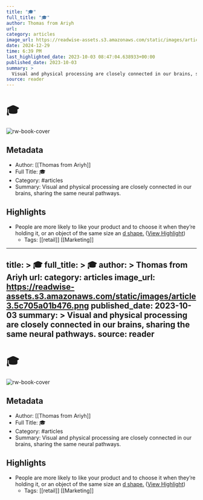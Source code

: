 ```yaml
---
title: "🎓"
full_title: "🎓"
author: Thomas from Ariyh
url: 
category: articles
image_url: https://readwise-assets.s3.amazonaws.com/static/images/article3.5c705a01b476.png
date: 2024-12-29
time: 6:39 PM
last_highlighted_date: 2023-10-03 08:47:04.638933+00:00
published_date: 2023-10-03
summary: >
  Visual and physical processing are closely connected in our brains, sharing the same neural pathways.
source: reader
---
```

# 🎓

![rw-book-cover](https://readwise-assets.s3.amazonaws.com/static/images/article3.5c705a01b476.png)

## Metadata
- Author: [[Thomas from Ariyh]]
- Full Title: 🎓
- Category: #articles
- Summary: Visual and physical processing are closely connected in our brains, sharing the same neural pathways.

## Highlights
- People are more likely to like your product and to choose it when they’re holding it, or an object of the same size an [d shape.](https://link.mail.beehiiv.com/ss/c/ra-RT6kYase58ESdJgDulM8rBiqKJMdA04ZKj6QMhhf5sAjBNVMkEawiA5DHQHaxgByI8swUHGeX3VIKsTfF9wWlf0Rd8WhoPZ-tXIdnn56cAMYjj_n6R2Czf6KjMgnFC19op8uuExqM_LxRknTYG4KH9Z08pl18vvFb5aL-p6g/404/m-qC91pLR6ii3PnPaKcF-Q/h15/fJr1EFOdFFmcWtoDgMOuWcPWxSrKhdOCbiZ9e_Nzyro) ([View Highlight](https://read.readwise.io/read/01hbtbg9wvyravev5jm6vvy2vv))
    - Tags: [[retail]] [[Marketing]] 


---
title: >
  🎓
full_title: >
  🎓
author: >
  Thomas from Ariyh
url: 
category: articles
image_url: https://readwise-assets.s3.amazonaws.com/static/images/article3.5c705a01b476.png
published_date: 2023-10-03
summary: >
  Visual and physical processing are closely connected in our brains, sharing the same neural pathways.
source: reader
---
# 🎓

![rw-book-cover](https://readwise-assets.s3.amazonaws.com/static/images/article3.5c705a01b476.png)

## Metadata
- Author: [[Thomas from Ariyh]]
- Full Title: 🎓
- Category: #articles
- Summary: Visual and physical processing are closely connected in our brains, sharing the same neural pathways.

## Highlights
- People are more likely to like your product and to choose it when they’re holding it, or an object of the same size an [d shape.](https://link.mail.beehiiv.com/ss/c/ra-RT6kYase58ESdJgDulM8rBiqKJMdA04ZKj6QMhhf5sAjBNVMkEawiA5DHQHaxgByI8swUHGeX3VIKsTfF9wWlf0Rd8WhoPZ-tXIdnn56cAMYjj_n6R2Czf6KjMgnFC19op8uuExqM_LxRknTYG4KH9Z08pl18vvFb5aL-p6g/404/m-qC91pLR6ii3PnPaKcF-Q/h15/fJr1EFOdFFmcWtoDgMOuWcPWxSrKhdOCbiZ9e_Nzyro) ([View Highlight](https://read.readwise.io/read/01hbtbg9wvyravev5jm6vvy2vv))
    - Tags: [[retail]] [[Marketing]] 


